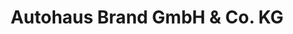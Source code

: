 ---
title: "Autohaus Brand GmbH & Co. KG"
url: /gilching/autohaus-brand-gmbh-und-co-kg/
shop: Autohaus
---